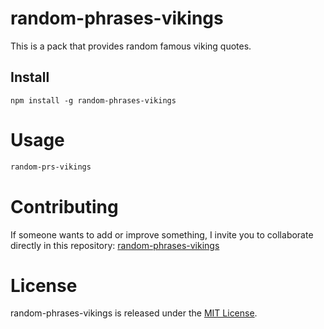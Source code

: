 # random-phrases-vikings

This is a pack that provides random famous viking quotes.

## Install

```npm
npm install -g random-phrases-vikings
```

# Usage

```bash
random-prs-vikings
```

# Contributing
If someone wants to add or improve something, I invite you to collaborate directly in this repository: [random-phrases-vikings](https://github.com/sr-jerly/npm-random-phrases-vikings)

# License
random-phrases-vikings is released under the [MIT License](https://opensource.org/licenses/MIT).
